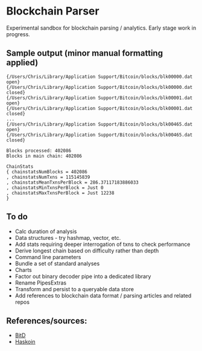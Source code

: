 # Blockchain Parser

Experimental sandbox for blockchain parsing / analytics. Early stage work in progress.

## Sample output (minor manual formatting applied)

    {/Users/Chris/Library/Application Support/Bitcoin/blocks/blk00000.dat open}
    {/Users/Chris/Library/Application Support/Bitcoin/blocks/blk00000.dat closed}
    {/Users/Chris/Library/Application Support/Bitcoin/blocks/blk00001.dat open}
    {/Users/Chris/Library/Application Support/Bitcoin/blocks/blk00001.dat closed}
    ...
    {/Users/Chris/Library/Application Support/Bitcoin/blocks/blk00465.dat open}
    {/Users/Chris/Library/Application Support/Bitcoin/blocks/blk00465.dat closed}
    
    Blocks processed: 402086
    Blocks in main chain: 402086

    ChainStats
    { chainstatsNumBlocks = 402086
    , chainstatsNumTxns = 115145839
    , chainstatsMeanTxnsPerBlock = 286.37117183886033
    , chainstatsMinTxnsPerBlock = Just 0
    , chainstatsMaxTxnsPerBlock = Just 12238
    }

## To do

* Calc duration of analysis
* Data structures - try hashmap, vector, etc.
* Add stats requiring deeper interrogation of txns to check performance
* Derive longest chain based on difficulty rather than depth
* Command line parameters
* Bundle a set of standard analyses
* Charts
* Factor out binary decoder pipe into a dedicated library
* Rename PipesExtras
* Transform and persist to a queryable data store
* Add references to blockchain data format / parsing articles and related repos

## References/sources:

* [BitD](https://github.com/benma/bitd)
* [Haskoin](https://github.com/haskoin/haskoin)
